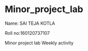 # Minor_project_lab 

Name: SAI TEJA KOTLA

Roll no:160120737107

Minor project lab Weekly activity 

